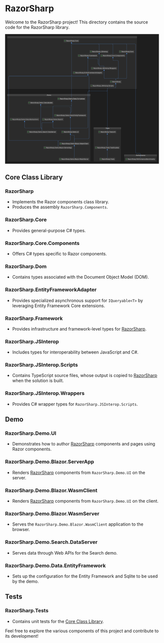 # RazorSharp

Welcome to the RazorSharp project! This directory contains the source code for the RazorSharp library.

![RazorSharp Diagram](../assets/RazorSharp-Diagram.png)

## Core Class Library

### RazorSharp
- Implements the Razor components class library.
- Produces the assembly `RazorSharp.Components`.

### RazorSharp.Core
- Provides general-purpose C# types.

### RazorSharp.Core.Components
- Offers C# types specific to Razor components.

### RazorSharp.Dom
- Contains types associated with the Document Object Model (DOM).

### RazorSharp.EntityFrameworkAdapter
- Provides specialized asynchronous support for `IQueryable<T>` by leveraging Entity Framework Core extensions.

### RazorSharp.Framework
- Provides infrastructure and framework-level types for [RazorSharp](#razorsharp).

### RazorSharp.JSInterop
- Includes types for interoperability between JavaScript and C#.

### RazorSharp.JSInterop.Scripts
- Contains TypeScript source files, whose output is copied to [RazorSharp](#razorsharp) when the solution is built.

### RazorSharp.JSInterop.Wrappers
- Provides C# wrapper types for `RazorSharp.JSInterop.Scripts`.

## Demo

### RazorSharp.Demo.UI
- Demonstrates how to author [RazorSharp](#razorsharp) components and pages using Razor components.

### RazorSharp.Demo.Blazor.ServerApp
- Renders [RazorSharp](#razorsharp) components from `RazorSharp.Demo.UI` on the server.

### RazorSharp.Demo.Blazor.WasmClient
- Renders [RazorSharp](#razorsharp) components from `RazorSharp.Demo.UI` on the client.

### RazorSharp.Demo.Blazor.WasmServer
- Serves the `RazorSharp.Demo.Blazor.WasmClient` application to the browser.

### RazorSharp.Demo.Search.DataServer
- Serves data through Web APIs for the Search demo.

### RazorSharp.Demo.Data.EntityFramework
- Sets up the configuration for the Entity Framework and Sqlite to be used by the demo.

## Tests

### RazorSharp.Tests
- Contains unit tests for the [Core Class Library](#core-class-library).

Feel free to explore the various components of this project and contribute to its development!